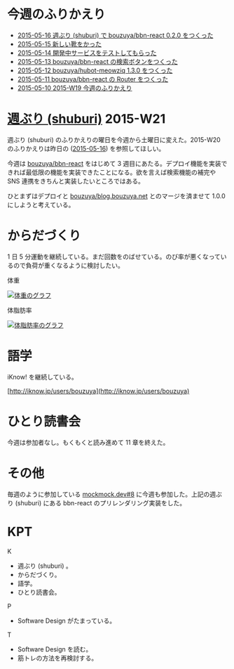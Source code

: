 # 今週のふりかえり

- [2015-05-16 週ぶり (shuburi) で bouzuya/bbn-react 0.2.0 をつくった][2015-05-16]
- [2015-05-15 新しい靴をかった][2015-05-15]
- [2015-05-14 開発中サービスをテストしてもらった][2015-05-14]
- [2015-05-13 bouzuya/bbn-react の検索ボタンをつくった][2015-05-13]
- [2015-05-12 bouzuya/hubot-meowziq 1.3.0 をつくった][2015-05-12]
- [2015-05-11 bouzuya/bbn-react の Router をつくった][2015-05-11]
- [2015-05-10 2015-W19 今週のふりかえり][2015-05-10]

# [週ぶり (shuburi)][shuburi] 2015-W21

週ぶり (shuburi) のふりかえりの曜日を今週から土曜日に変えた。2015-W20 のふりかえりは昨日の ([2015-05-16][]) を参照してほしい。

今週は [bouzuya/bbn-react][] をはじめて 3 週目にあたる。デプロイ機能を実装できれば最低限の機能を実装できたことになる。欲を言えば検索機能の補完や SNS 連携をきちんと実装したいところではある。

ひとまずはデプロイと [bouzuya/blog.bouzuya.net][] とのマージを済ませて 1.0.0 にしようと考えている。

# からだづくり

1 日 5 分運動を継続している。まだ回数をのばせている。のび率が悪くなっているので負荷が重くなるように検討したい。

体重

[![体重のグラフ][graph-weight-img]][graph-weight-url]

体脂肪率

[![体脂肪率のグラフ][graph-percent-img]][graph-percent-url]

# 語学

iKnow! を継続している。

[http://iknow.jp/users/bouzuya](http://iknow.jp/users/bouzuya)

# ひとり読書会

今週は参加者なし。もくもくと読み進めて 11 章を終えた。

# その他

毎週のように参加している [mockmock.dev#8](http://mockmock.connpass.com/event/15029/) に今週も参加した。上記の週ぶり (shuburi) にある bbn-react のプリレンダリング実装をした。

# KPT

K

- 週ぶり (shuburi) 。
- からだづくり。
- 語学。
- ひとり読書会。

P

- Software Design がたまっている。

T

- Software Design を読む。
- 筋トレの方法を再検討する。

[graph-percent-img]: http://graph.hatena.ne.jp/bouzuya/graph?graphname=percent&startdate=2015-01-01&enddate=2015-05-17
[graph-percent-url]: http://graph.hatena.ne.jp/bouzuya/percent/?startdate=2015-01-01&enddate=2015-05-17
[graph-weight-img]: http://graph.hatena.ne.jp/bouzuya/graph?graphname=weight&startdate=2015-01-01&enddate=2015-05-17
[graph-weight-url]: http://graph.hatena.ne.jp/bouzuya/weight/?startdate=2015-01-01&enddate=2015-05-17
[shuburi]: http://shuburi.org
[2015-05-16]: http://blog.bouzuya.net/2015/05/16/
[2015-05-15]: http://blog.bouzuya.net/2015/05/15/
[2015-05-14]: http://blog.bouzuya.net/2015/05/14/
[2015-05-13]: http://blog.bouzuya.net/2015/05/13/
[2015-05-12]: http://blog.bouzuya.net/2015/05/12/
[2015-05-11]: http://blog.bouzuya.net/2015/05/11/
[2015-05-10]: http://blog.bouzuya.net/2015/05/10/
[bouzuya/bbn-react]: https://github.com/bouzuya/bbn-react
[bouzuya/blog.bouzuya.net]: https://github.com/bouzuya/blog.bouzuya.net
